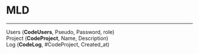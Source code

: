 # MLD
------------------------------------------------
Users (**CodeUsers**, Pseudo, Password, role)  
Project (**CodeProject**, Name, Description)  
Log (**CodeLog**, #CodeProject, Created_at)  